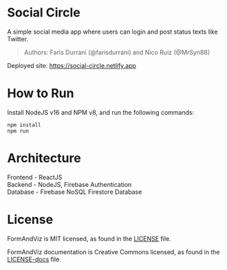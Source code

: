 # Social Circle

A simple social media app where users can login and post status texts like Twitter.

> Authors: Faris Durrani (@farisdurrani) and Nico Ruiz (@MrSyn88)

Deployed site: https://social-circle.netlify.app

# How to Run

Install NodeJS v16 and NPM v8, and run the following commands:

```
npm install
npm run
```

# Architecture

Frontend - ReactJS </br>
Backend - NodeJS, Firebase Authentication </br>
Database - Firebase NoSQL Firestore Database
# License

FormAndViz is MIT licensed, as found in the [LICENSE](./LICENSE) file.

FormAndViz documentation is Creative Commons licensed, as found in the [LICENSE-docs](./.github/LICENSE-docs) file.
